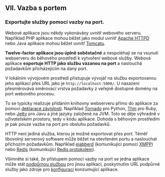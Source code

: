 ## VII. Vazba s portem
### Exportujte služby pomocí vazby na port.

Webové aplikace jsou někdy vykonávány uvnitř webového serveru. Například PHP aplikace mohou běžet jako modul uvnitř [Apache HTTPD](http://httpd.apache.org/) nebo Java aplikace mohou běžet uvnitř [Tomcatu](http://tomcat.apache.org/).

**Twelve-factor aplikace jsou úplně soběstačné** a nespoléhají se na vsunutí webserveru do běhového prostředí k vytvoření webové služby. Webová aplikace **exportuje HTTP jako službu vázanou na port** a naslouchá požadavkům přicházejícím na daný port. 

V lokálním vývojovém prostředí přistupuje vývojář na službu exportovanou jeho aplikací přes URL jako je `http://localhost:5000/`. U nasazení přesměrovává směrovací vrstva požadavky z veřejně dostupné domény na port webového procesu.

To se typicky realizuje přidáním knihovny webserveru přímo do aplikace za pomoci [deklarace závislostí](./dependencies). Například [Tornado](http://www.tornadoweb.org/) pro Python, [Thin](http://code.macournoyer.com/thin/) pro Ruby, nebo [Jetty](http://www.eclipse.org/jetty/) pro Javu a jiné jazyky založené na JVM. Toto se děje výhradně v *uživatelském prostoru*, tedy v kódu aplikace. Dohoda s běhovým prostředím je pak pouze vazba na port pro obsluhu požadavků.

HTTP není jediná služba, kterou je možné exportovat přes port. Téměř libovolný serverový software může běžet na otevřeném portu a naslouchat příchozím požadavkům. Například [ejabberd](http://www.ejabberd.im/) (komunikující pomocí [XMPP](http://xmpp.org/)) nebo [Redis](http://redis.io/) (komunikující [Redis protokolem](http://redis.io/topics/protocol)).

Všimněte si také, že přístupem pomocí vazby na port se jedna aplikace může stát [podpůrnou službou](./backing-services) pro jinou aplikaci, poskytnutím URL podpůrné služby jako zdroje pro [konfiguraci](./config) konzumující aplikace.
